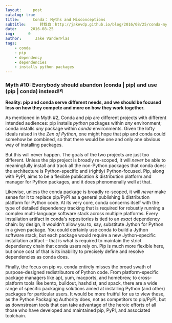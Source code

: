 ```yaml
---
layout:     post
catalog: true
title:      Conda： Myths and Misconceptions
subtitle:      转载自：http://jakevdp.github.io/blog/2016/08/25/conda-myths-and-misconceptions/
date:      2016-08-25
img:      0
author:      Jake VanderPlas
tags:
    - conda
    - pip
    - dependency
    - dependencies
    - installs python packages
---
```


### Myth #10: Everybody should abandon (conda | pip) and use (pip | conda) instead!¶

**Reality: pip and conda serve different needs, and we should be focused less on how they compete and more on how they work together.**

As mentioned in Myth #2, Conda and pip are different projects with different intended audiences: pip installs *python* packages within *any* environment; conda installs *any* package within *conda* environments. Given the lofty ideals raised in the *Zen of Python*, one might hope that pip and conda could somehow be combined, so that there would be one and only one obvious way of installing packages.

But this will never happen. The goals of the two projects are just too different. Unless the pip project is broadly re-scoped, it will *never* be able to meaningfully install and track all the non-Python packages that conda does: the architecture is Python-specific and (rightly) Python-focused. Pip, along with PyPI, aims to be a flexible publication & distribution platform and manager for Python packages, and it does phenomenally well at that.

Likewise, unless the conda package is broadly re-scoped, it will *never* make sense for it to replace pip/PyPI as a general publishing & distribution platform for Python code.
At its very core, conda concerns itself with the type of detailed dependency tracking that is required for robustly running a complex multi-language software stack across multiple platforms.
Every installation artifact in conda's repositories is tied to an *exact* dependency chain: by design, it wouldn't allow you to, say, substitute Jython for Python in a given package.
You could certainly use conda to build a Jython software stack, but each package would require a new Jython-specific installation artifact – that is what is required to maintain the strict dependency chain that conda users rely on. Pip is much more flexible here, but once cost of that is its inability to precisely define and resolve dependencies as conda does.

Finally, the focus on pip vs. conda entirely misses the broad swath of purpose-designed redistributors of Python code. From platform-specific package managers like apt, yum, macports, and homebrew, to cross-platform tools like bento, buildout, hashdist, and spack, there are a wide range of specific packaging solutions aimed at installing Python (and other) packages for particular users.
It would be more fruitful for us to view these, as the Python Packaging Authority does, not as competitors to pip/PyPI, but as downstream tools that can take advantage of the heroic efforts of all those who have developed and maintained pip, PyPI, and associated toolchain.
